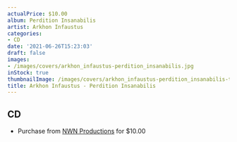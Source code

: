 ```yaml
---
actualPrice: $10.00
album: Perdition Insanabilis
artist: Arkhon Infaustus
categories:
- CD
date: '2021-06-26T15:23:03'
draft: false
images:
- /images/covers/arkhon_infaustus-perdition_insanabilis.jpg
inStock: true
thumbnailImage: /images/covers/arkhon_infaustus-perdition_insanabilis-thumb.jpg
title: Arkhon Infaustus - Perdition Insanabilis
---
```


## CD
* Purchase from [NWN Productions](http://shop.nwnprod.com/index.php?route=product/product&path=93&product_id=3564&sort=pd.name&order=ASC) for $10.00

